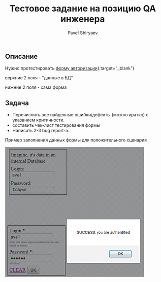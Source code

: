 ﻿---
title: Тестовое задание на позицию QA инженера
layout: single-copy
classes: wide
author_profile: true
author: Pavel Shiryaev
---

## Описание

Нужно протестировать [форму авторизации](test_sample_auth_form.html){:target="_blank"}

верхние 2 поля - "данные в БД"

нижние 2 поля - сама форма

## Задача

* Перечислить все найденные ошибки/дефекты (можно кратко) с указанием критичности.
* составить чек-лист тестирования формы
* Написать 2-3 bug report-а.


Пример заполнения данных формы для положительного сценария 

![Image](invite_email_attach.png)